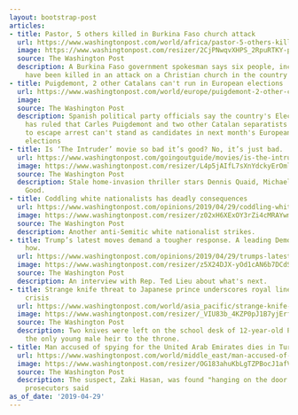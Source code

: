 ```yaml
---
layout: bootstrap-post
articles:
- title: Pastor, 5 others killed in Burkina Faso church attack
  url: https://www.washingtonpost.com/world/africa/pastor-5-others-killed-in-burkina-faso-church-attack/2019/04/29/a46dac86-6a88-11e9-bbe7-1c798fb80536_story.html
  image: https://www.washingtonpost.com/resizer/2CjPNwqvXHPS_2RpuRTKY-p3eVo=/1484x0/www.washingtonpost.com/pb/resources/img/twp-social-share.png
  source: The Washington Post
  description: A Burkina Faso government spokesman says six people, including a pastor,
    have been killed in an attack on a Christian church in the country's north
- title: Puigdemont, 2 other Catalans can't run in European elections
  url: https://www.washingtonpost.com/world/europe/puigdemont-2-other-catalans-cant-run-in-european-elections/2019/04/29/186479a4-6a88-11e9-bbe7-1c798fb80536_story.html
  image: 
  source: The Washington Post
  description: Spanish political party officials say the country's Electoral Board
    has ruled that Carles Puigdemont and two other Catalan separatists who fled abroad
    to escape arrest can't stand as candidates in next month's European Parliament
    elections
- title: Is ‘The Intruder’ movie so bad it’s good? No, it’s just bad.
  url: https://www.washingtonpost.com/goingoutguide/movies/is-the-intruder-movie-so-bad-its-good-no-its-just-bad/2019/04/25/5e0dbe6c-66d1-11e9-82ba-fcfeff232e8f_story.html
  image: https://www.washingtonpost.com/resizer/L4p5jAIfL7sXnYdckyErOmlCTRY=/1484x0/arc-anglerfish-washpost-prod-washpost.s3.amazonaws.com/public/UUVQSEDHTMI6TAV27T7P6IZOR4.jpg
  source: The Washington Post
  description: Stale home-invasion thriller stars Dennis Quaid, Michael Ealy and Meagan
    Good.
- title: Coddling white nationalists has deadly consequences
  url: https://www.washingtonpost.com/opinions/2019/04/29/coddling-white-nationalists-has-deadly-consequences/
  image: https://www.washingtonpost.com/resizer/z02xH6XExOY3rZi4cMRAYwmyIVA=/1484x0/arc-anglerfish-washpost-prod-washpost.s3.amazonaws.com/public/TTPU7OTJ3EI6TO7HDR4Y7OAFGY.jpg
  source: The Washington Post
  description: Another anti-Semitic white nationalist strikes.
- title: Trump’s latest moves demand a tougher response. A leading Democrat shows
    how.
  url: https://www.washingtonpost.com/opinions/2019/04/29/trumps-latest-moves-demand-tougher-response-leading-democrat-shows-how/
  image: https://www.washingtonpost.com/resizer/z5X24DJX-yOd1cAN6b7DCdSr6n8=/1484x0/arc-anglerfish-washpost-prod-washpost.s3.amazonaws.com/public/H5E7FUDKGYI6TO7HDR4Y7OAFGY.jpg
  source: The Washington Post
  description: An interview with Rep. Ted Lieu about what's next.
- title: Strange knife threat to Japanese prince underscores royal line's succession
    crisis
  url: https://www.washingtonpost.com/world/asia_pacific/strange-knife-threat-to-japanese-prince-underscores-royal-lines-succession-crisis/2019/04/29/12248dcc-6a7e-11e9-9d56-1c0cf2c7ac04_story.html
  image: https://www.washingtonpost.com/resizer/_VIU83b_4KZP0pJ1B7yjErfaoHM=/1484x0/arc-anglerfish-washpost-prod-washpost.s3.amazonaws.com/public/VVW3WZDKQMI6TJTNVAWT6PMW2U.jpg
  source: The Washington Post
  description: Two knives were left on the school desk of 12-year-old Prince Hisahito,
    the only young male heir to the throne.
- title: Man accused of spying for the United Arab Emirates dies in Turkish custody
  url: https://www.washingtonpost.com/world/middle_east/man-accused-of-spying-for-the-united-arab-emirates-dies-in-turkish-custody/2019/04/29/ff014762-6a7d-11e9-9d56-1c0cf2c7ac04_story.html
  image: https://www.washingtonpost.com/resizer/OG183ahuKbLgTZPBocJ1afVw2_Y=/1484x0/arc-anglerfish-washpost-prod-washpost.s3.amazonaws.com/public/2LKWZ5DKQII6TJTNVAWT6PMW2U.jpg
  source: The Washington Post
  description: The suspect, Zaki Hasan, was found "hanging on the door of his bathroom,"
    prosecutors said
as_of_date: '2019-04-29'
---
```


